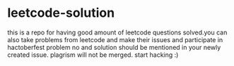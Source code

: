 # leetcode-solution
this is a repo for having good amount of leetcode questions solved.you can also take problems from leetcode and make their issues and participate in hactoberfest
problem no and solution should be mentioned in your newly created issue.
plagrism will not be merged.
start hacking :)

